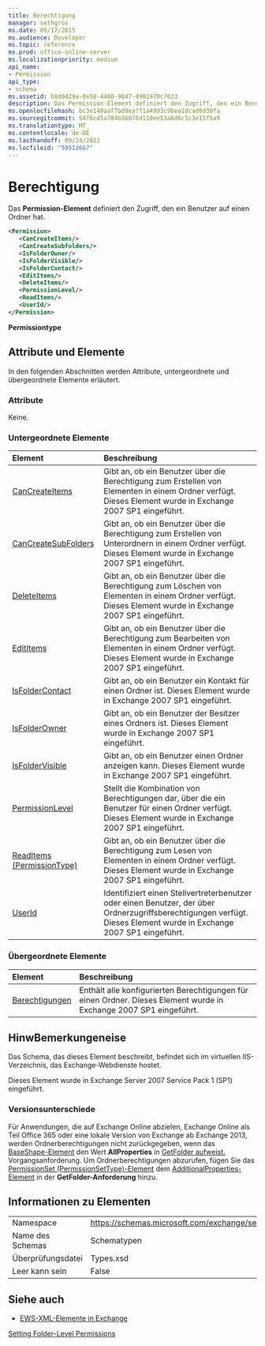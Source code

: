 ```yaml
---
title: Berechtigung
manager: sethgros
ms.date: 09/17/2015
ms.audience: Developer
ms.topic: reference
ms.prod: office-online-server
ms.localizationpriority: medium
api_name:
- Permission
api_type:
- schema
ms.assetid: b8d0429a-0e58-4480-9847-4901970c7033
description: Das Permission-Element definiert den Zugriff, den ein Benutzer auf einen Ordner hat.
ms.openlocfilehash: bc3e140aaf7bd9ea7f1a4993c9bea1dcad8d39fa
ms.sourcegitcommit: 54f6cd5a704b36b76d110ee53a6d6c1c3e15f5a9
ms.translationtype: MT
ms.contentlocale: de-DE
ms.lasthandoff: 09/24/2021
ms.locfileid: "59512667"
---
```

# <a name="permission"></a>Berechtigung

Das **Permission-Element** definiert den Zugriff, den ein Benutzer auf einen Ordner hat. 
  
```XML
<Permission>
   <CanCreateItems/>
   <CanCreateSubfolders/>
   <IsFolderOwner/>
   <IsFolderVisible/>
   <IsFolderContact/>
   <EditItems/>
   <DeleteItems/>
   <PermissionLevel/>
   <ReadItems/>
   <UserId/>
</Permission>
```

 **Permissiontype**
## <a name="attributes-and-elements"></a>Attribute und Elemente

In den folgenden Abschnitten werden Attribute, untergeordnete und übergeordnete Elemente erläutert.
  
### <a name="attributes"></a>Attribute

Keine.
  
### <a name="child-elements"></a>Untergeordnete Elemente

|**Element**|**Beschreibung**|
|:-----|:-----|
|[CanCreateItems](cancreateitems.md) <br/> |Gibt an, ob ein Benutzer über die Berechtigung zum Erstellen von Elementen in einem Ordner verfügt. Dieses Element wurde in Exchange 2007 SP1 eingeführt.  <br/> |
|[CanCreateSubFolders](cancreatesubfolders.md) <br/> |Gibt an, ob ein Benutzer über die Berechtigung zum Erstellen von Unterordnern in einem Ordner verfügt. Dieses Element wurde in Exchange 2007 SP1 eingeführt.  <br/> |
|[DeleteItems](deleteitems.md) <br/> |Gibt an, ob ein Benutzer über die Berechtigung zum Löschen von Elementen in einem Ordner verfügt. Dieses Element wurde in Exchange 2007 SP1 eingeführt.  <br/> |
|[EditItems](edititems.md) <br/> |Gibt an, ob ein Benutzer über die Berechtigung zum Bearbeiten von Elementen in einem Ordner verfügt. Dieses Element wurde in Exchange 2007 SP1 eingeführt.  <br/> |
|[IsFolderContact](isfoldercontact.md) <br/> |Gibt an, ob ein Benutzer ein Kontakt für einen Ordner ist. Dieses Element wurde in Exchange 2007 SP1 eingeführt.  <br/> |
|[IsFolderOwner](isfolderowner.md) <br/> |Gibt an, ob ein Benutzer der Besitzer eines Ordners ist. Dieses Element wurde in Exchange 2007 SP1 eingeführt.  <br/> |
|[IsFolderVisible](isfoldervisible.md) <br/> |Gibt an, ob ein Benutzer einen Ordner anzeigen kann. Dieses Element wurde in Exchange 2007 SP1 eingeführt.  <br/> |
|[PermissionLevel](permissionlevel.md) <br/> |Stellt die Kombination von Berechtigungen dar, über die ein Benutzer für einen Ordner verfügt. Dieses Element wurde in Exchange 2007 SP1 eingeführt.  <br/> |
|[ReadItems (PermissionType)](readitems-permissiontype.md) <br/> |Gibt an, ob ein Benutzer über die Berechtigung zum Lesen von Elementen in einem Ordner verfügt. Dieses Element wurde in Exchange 2007 SP1 eingeführt.  <br/> |
|[UserId](userid.md) <br/> |Identifiziert einen Stellvertreterbenutzer oder einen Benutzer, der über Ordnerzugriffsberechtigungen verfügt. Dieses Element wurde in Exchange 2007 SP1 eingeführt.  <br/> |
   
### <a name="parent-elements"></a>Übergeordnete Elemente

|**Element**|**Beschreibung**|
|:-----|:-----|
|[Berechtigungen](permissions.md) <br/> |Enthält alle konfigurierten Berechtigungen für einen Ordner. Dieses Element wurde in Exchange 2007 SP1 eingeführt.  <br/> |
   
## <a name="remarks"></a>HinwBemerkungeneise

Das Schema, das dieses Element beschreibt, befindet sich im virtuellen IIS-Verzeichnis, das Exchange-Webdienste hostet.
  
Dieses Element wurde in Exchange Server 2007 Service Pack 1 (SP1) eingeführt.
  
### <a name="version-differences"></a>Versionsunterschiede

Für Anwendungen, die auf Exchange Online abzielen, Exchange Online als Teil Office 365 oder eine lokale Version von Exchange ab Exchange 2013, werden Ordnerberechtigungen nicht zurückgegeben, wenn das [BaseShape-Element](baseshape.md) den Wert **AllProperties** in [GetFolder aufweist.](getfolder-operation.md) Vorgangsanforderung. Um Ordnerberechtigungen abzurufen, fügen Sie das [PermissionSet (PermissionSetType)-Element](permissionset-permissionsettype.md) dem [AdditionalProperties-Element](additionalproperties.md) in der **GetFolder-Anforderung** hinzu. 
  
## <a name="element-information"></a>Informationen zu Elementen

|||
|:-----|:-----|
|Namespace  <br/> |https://schemas.microsoft.com/exchange/services/2006/types  <br/> |
|Name des Schemas  <br/> |Schematypen  <br/> |
|Überprüfungsdatei  <br/> |Types.xsd  <br/> |
|Leer kann sein  <br/> |False  <br/> |
   
## <a name="see-also"></a>Siehe auch



- [EWS-XML-Elemente in Exchange](ews-xml-elements-in-exchange.md)


[Setting Folder-Level Permissions](https://msdn.microsoft.com/library/c7530e86-5112-401c-b10a-9c054ae59f07%28Office.15%29.aspx)

